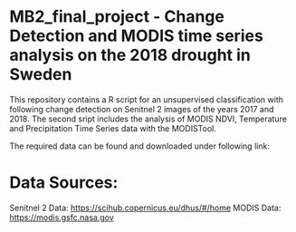 # MB2_final_project - Change Detection and MODIS time series analysis on the 2018 drought in Sweden

This repository contains a R script for an unsupervised classification with following change detection on Senitnel 2 images of the years 2017 and 2018. The second sript includes the analysis of MODIS NDVI, Temperature and Precipitation Time Series data with the MODISTool.

The required data can be found and downloaded under following link:

# Data Sources:
Senitnel 2 Data: https://scihub.copernicus.eu/dhus/#/home
MODIS Data: https://modis.gsfc.nasa.gov


